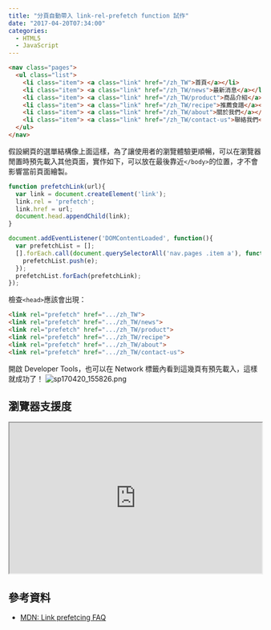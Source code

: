 ```yaml
---
title: "分頁自動帶入 link-rel-prefetch function 試作"
date: "2017-04-20T07:34:00"
categories:
  - HTML5
  - JavaScript
---
```


```html
<nav class="pages">
  <ul class="list">
    <li class="item"> <a class="link" href="/zh_TW">首頁</a></li>
    <li class="item"> <a class="link" href="/zh_TW/news">最新消息</a></li>
    <li class="item"> <a class="link" href="/zh_TW/product">商品介紹</a></li>
    <li class="item"> <a class="link" href="/zh_TW/recipe">推薦食譜</a></li>
    <li class="item"> <a class="link" href="/zh_TW/about">關於我們</a></li>
    <li class="item"> <a class="link" href="/zh_TW/contact-us">聯絡我們</a></li>
  </ul>
</nav>
```
假設網頁的選單結構像上面這樣，為了讓使用者的瀏覽體驗更順暢，可以在瀏覽器閒置時預先載入其他頁面，實作如下，可以放在最後靠近`</body>`的位置，才不會影響當前頁面繪製。

```js
function prefetchLink(url){
  var link = document.createElement('link');
  link.rel = 'prefetch';
  link.href = url;
  document.head.appendChild(link);
}

document.addEventListener('DOMContentLoaded', function(){
  var prefetchList = [];
  [].forEach.call(document.querySelectorAll('nav.pages .item a'), function(e){
    prefetchList.push(e);
  });
  prefetchList.forEach(prefetchLink);
});
```

檢查`<head>`應該會出現：
```html
<link rel="prefetch" href=".../zh_TW">
<link rel="prefetch" href=".../zh_TW/news">
<link rel="prefetch" href=".../zh_TW/product">
<link rel="prefetch" href=".../zh_TW/recipe">
<link rel="prefetch" href=".../zh_TW/about">
<link rel="prefetch" href=".../zh_TW/contact-us">
```
開啟 Developer Tools，也可以在 Network 標籤內看到這幾頁有預先載入，這樣就成功了！
![sp170420_155826.png](http://user-image.logdown.io/user/14750/blog/13947/post/1727744/lSXIEq5ETyeoGNhYl9Cn_sp170420_155826.png)

## 瀏覽器支援度
<iframe style="width:100%;min-height:300px;" src="https://caniuse.com/link-rel-prefetch/embed"></iframe>

## 參考資料
- [MDN: Link prefetcing FAQ](https://developer.mozilla.org/zh-TW/docs/Web/HTTP/Link_prefetching_FAQ)
